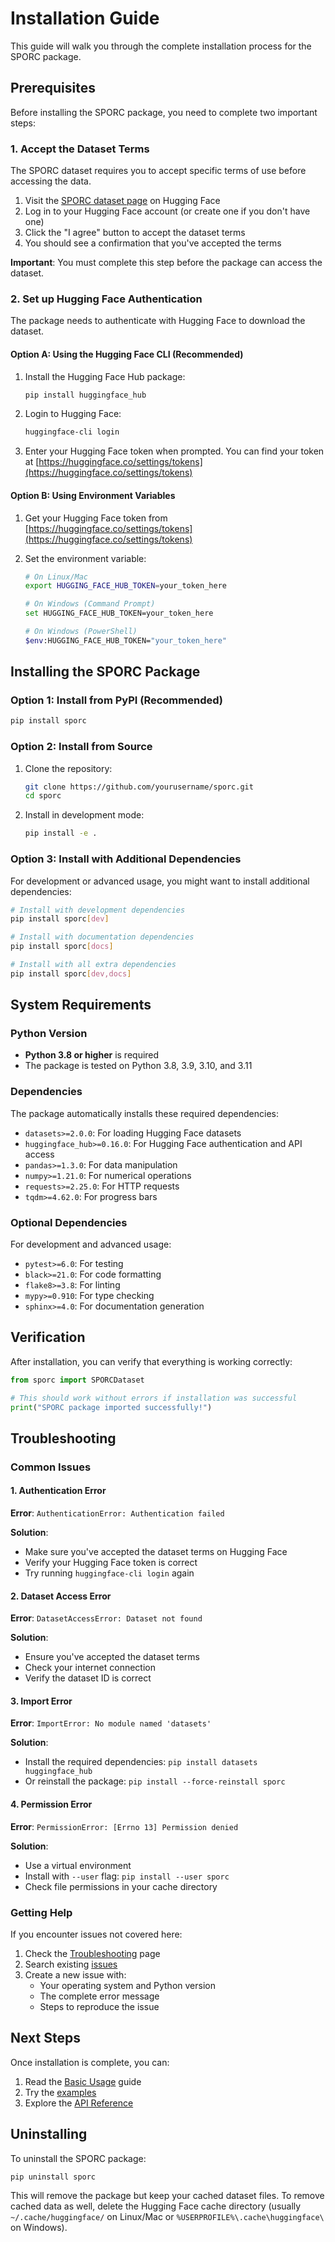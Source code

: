 # Installation Guide

This guide will walk you through the complete installation process for the SPORC package.

## Prerequisites

Before installing the SPORC package, you need to complete two important steps:

### 1. Accept the Dataset Terms

The SPORC dataset requires you to accept specific terms of use before accessing the data.

1. Visit the [SPORC dataset page](https://huggingface.co/datasets/blitt/SPoRC) on Hugging Face
2. Log in to your Hugging Face account (or create one if you don't have one)
3. Click the "I agree" button to accept the dataset terms
4. You should see a confirmation that you've accepted the terms

**Important**: You must complete this step before the package can access the dataset.

### 2. Set up Hugging Face Authentication

The package needs to authenticate with Hugging Face to download the dataset.

#### Option A: Using the Hugging Face CLI (Recommended)

1. Install the Hugging Face Hub package:
   ```bash
   pip install huggingface_hub
   ```

2. Login to Hugging Face:
   ```bash
   huggingface-cli login
   ```

3. Enter your Hugging Face token when prompted. You can find your token at [https://huggingface.co/settings/tokens](https://huggingface.co/settings/tokens)

#### Option B: Using Environment Variables

1. Get your Hugging Face token from [https://huggingface.co/settings/tokens](https://huggingface.co/settings/tokens)

2. Set the environment variable:
   ```bash
   # On Linux/Mac
   export HUGGING_FACE_HUB_TOKEN=your_token_here

   # On Windows (Command Prompt)
   set HUGGING_FACE_HUB_TOKEN=your_token_here

   # On Windows (PowerShell)
   $env:HUGGING_FACE_HUB_TOKEN="your_token_here"
   ```

## Installing the SPORC Package

### Option 1: Install from PyPI (Recommended)

```bash
pip install sporc
```

### Option 2: Install from Source

1. Clone the repository:
   ```bash
   git clone https://github.com/yourusername/sporc.git
   cd sporc
   ```

2. Install in development mode:
   ```bash
   pip install -e .
   ```

### Option 3: Install with Additional Dependencies

For development or advanced usage, you might want to install additional dependencies:

```bash
# Install with development dependencies
pip install sporc[dev]

# Install with documentation dependencies
pip install sporc[docs]

# Install with all extra dependencies
pip install sporc[dev,docs]
```

## System Requirements

### Python Version

- **Python 3.8 or higher** is required
- The package is tested on Python 3.8, 3.9, 3.10, and 3.11

### Dependencies

The package automatically installs these required dependencies:

- `datasets>=2.0.0`: For loading Hugging Face datasets
- `huggingface_hub>=0.16.0`: For Hugging Face authentication and API access
- `pandas>=1.3.0`: For data manipulation
- `numpy>=1.21.0`: For numerical operations
- `requests>=2.25.0`: For HTTP requests
- `tqdm>=4.62.0`: For progress bars

### Optional Dependencies

For development and advanced usage:

- `pytest>=6.0`: For testing
- `black>=21.0`: For code formatting
- `flake8>=3.8`: For linting
- `mypy>=0.910`: For type checking
- `sphinx>=4.0`: For documentation generation

## Verification

After installation, you can verify that everything is working correctly:

```python
from sporc import SPORCDataset

# This should work without errors if installation was successful
print("SPORC package imported successfully!")
```

## Troubleshooting

### Common Issues

#### 1. Authentication Error

**Error**: `AuthenticationError: Authentication failed`

**Solution**:
- Make sure you've accepted the dataset terms on Hugging Face
- Verify your Hugging Face token is correct
- Try running `huggingface-cli login` again

#### 2. Dataset Access Error

**Error**: `DatasetAccessError: Dataset not found`

**Solution**:
- Ensure you've accepted the dataset terms
- Check your internet connection
- Verify the dataset ID is correct

#### 3. Import Error

**Error**: `ImportError: No module named 'datasets'`

**Solution**:
- Install the required dependencies: `pip install datasets huggingface_hub`
- Or reinstall the package: `pip install --force-reinstall sporc`

#### 4. Permission Error

**Error**: `PermissionError: [Errno 13] Permission denied`

**Solution**:
- Use a virtual environment
- Install with `--user` flag: `pip install --user sporc`
- Check file permissions in your cache directory

### Getting Help

If you encounter issues not covered here:

1. Check the [Troubleshooting](Troubleshooting) page
2. Search existing [issues](https://github.com/yourusername/sporc/issues)
3. Create a new issue with:
   - Your operating system and Python version
   - The complete error message
   - Steps to reproduce the issue

## Next Steps

Once installation is complete, you can:

1. Read the [Basic Usage](Basic-Usage) guide
2. Try the [examples](Examples)
3. Explore the [API Reference](API-Reference)

## Uninstalling

To uninstall the SPORC package:

```bash
pip uninstall sporc
```

This will remove the package but keep your cached dataset files. To remove cached data as well, delete the Hugging Face cache directory (usually `~/.cache/huggingface/` on Linux/Mac or `%USERPROFILE%\.cache\huggingface\` on Windows).